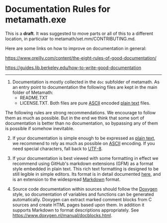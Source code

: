 # Documentation Rules for metamath.exe

This is a **draft**.   It was suggested to move parts or all of this to a
different location, in particular to metamath/set.mm/CONTRIBUTING.md.

Here are some links on how to improve on documentation in general:

https://www.oreilly.com/content/the-eight-rules-of-good-documentation/

https://guides.lib.berkeley.edu/how-to-write-good-documentation

---

1. Documentation is mostly collected in the ``doc`` subfolder of metamath.  As an entry point to
    documentation the following files are kept in the main folder of Metamath:
    - README.TXT
    - LICENSE.TXT.
    Both files are pure [ASCII](https://en.wikipedia.org/wiki/ASCII) encoded [plain text](https://en.wikipedia.org/wiki/Plain_text) files.
    
The following rules are strong recommendations.  We encourage to follow them as much as possible.  But
in the end we think that some sort of documentation is better than no documentation, so bypassing
any of them is possible if somehow inevitable.
    
2. If your documentation is simple enough to be expressed as
    [plain text](https://en.wikipedia.org/wiki/Plain_text), we recommend to rely as much as possible on [ASCII](https://en.wikipedia.org/wiki/ASCII) encoding.  If you need special characters, fall back to
    [UTF-8](https://en.wikipedia.org/wiki/UTF-8).

3. If your documentation is best viewed with some formatting in effect we recommend using GitHub's
    markdown extensions (GFM) as a format style embedded in plain text.  This rich text formatting is designed to be still legible in simple editors.  Its format is in detail documented [here](https://github.github.com/gfm), and is an extension to the widespread [Markdown](https://commonmark.org/help/) format.
    
4. Source code documentation within sources should follow the
    [Doxygen](https://www.doxygen.nl/index.html) style, so documentation of variables and functions can be generated automatically.  Doxygen can extract marked comment blocks from C sources and create HTML pages based upon them.  In addition it supports Markdown to format descriptions appropriately.  See https://www.doxygen.nl/manual/docblocks.html.

